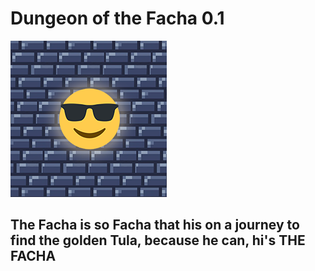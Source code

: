 # Dungeon of the Facha 0.1

![](/logo.png)

<h2>The Facha is so Facha that his on a journey to find the golden Tula, because he can, hi's THE FACHA</h2>
